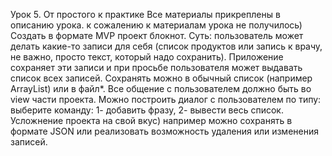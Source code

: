 Урок 5. От простого к практике
Все материалы прикреплены в описанию урока. к сожалению к материалам урока не получилось)
Создать в формате MVP проект блокнот. Суть: пользователь может делать какие-то записи для себя (список продуктов или запись к врачу, не важно, просто текст, который надо сохранить). Приложение сохраняет эти записи и при просьбе пользователя может выдавать список всех записей. Сохранять можно в обычный список (например ArrayList) или в файл*. Все общение с пользователем должно быть во view части проекта. Можно построить диалог с пользователем по типу: выберите команду: 1- добавить фразу, 2- вывести весь список. Усложнение проекта на свой вкус) например можно сохранять в формате JSON или реализовать возможность удаления или изменения записей.